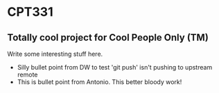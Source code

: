 # CPT331
## Totally cool project for Cool People Only (TM)
Write some interesting stuff here.

* Silly bullet point from DW to test 'git push' isn't pushing to upstream remote
* This is bullet point from Antonio.  This better bloody work!